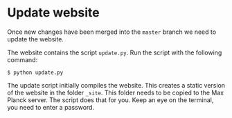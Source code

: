 # Update website

Once new changes have been merged into the `master` branch we need to update the
website.

The website contains the script `update.py`. Run the script with the following
command:

```shell
$ python update.py
```

The update script initially compiles the website. This creates a static version
of the website in the folder `_site`. This folder needs to be copied to the Max
Planck server. The script does that for you. Keep an eye on the terminal, you
need to enter a password.